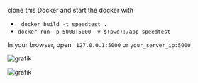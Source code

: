 clone this Docker and start the docker with 

* ` docker build -t speedtest .`
* `docker run -p 5000:5000 -v $(pwd):/app speedtest`

In your browser, open  ` 127.0.0.1:5000` or `your_server_ip:5000`




![grafik](https://github.com/user-attachments/assets/275b651a-454b-4228-82a7-92b6efa5bd42)


![grafik](https://github.com/user-attachments/assets/c1da4f6f-5411-492d-90a8-7c0db9d80f07)
